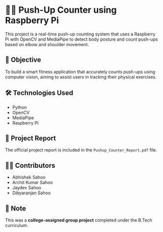 # 🏋️‍♂️ Push-Up Counter using Raspberry Pi

This project is a real-time push-up counting system that uses a Raspberry Pi with OpenCV and MediaPipe to detect body posture and count push-ups based on elbow and shoulder movement.

## 🎯 Objective
To build a smart fitness application that accurately counts push-ups using computer vision, aiming to assist users in tracking their physical exercises.

## 🛠️ Technologies Used
- Python
- OpenCV
- MediaPipe
- Raspberry Pi

## 📄 Project Report
The official project report is included in the `Pushup_Counter_Report.pdf` file.

## 👨‍💻 Contributors
- Abhishek Sahoo  
- Archit Kumar Sahoo  
- Jaydev Sahoo
- Dibyaranjan Sahoo  

## 📌 Note
This was a **college-assigned group project** completed under the B.Tech curriculum.
